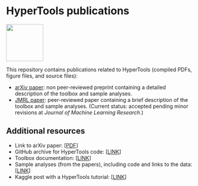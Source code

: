 <h1> HyperTools publications </h1>
<img src="https://static1.squarespace.com/static/57e18d24d482e96cd836c9f1/57e40b26cd0f689a2ff2badf/58915926d1758ec68ef249f5/1485984213751/HeusEtAl17-17.png" data-image="https://static1.squarespace.com/static/57e18d24d482e96cd836c9f1/57e40b26cd0f689a2ff2badf/58915926d1758ec68ef249f5/1485984213751/HeusEtAl17-17.png" height="100" width="100">

This repository contains publications related to HyperTools (compiled PDFs, figure files, and source files):
- [arXiv paper](https://github.com/ContextLab/hypertools-paper/tree/master/arXiv): non peer-reviewed preprint containing a detailed description of the toolbox and sample analyses.  
- [JMRL paper](https://github.com/ContextLab/hypertools-paper/tree/master/JMLR): peer-reviewed paper containing a brief description of the toolbox and sample analyses.  (Current status: accepted pending minor revisions at *Journal of Machine Learning Research*.)

<h2> Additional resources </h2>

- Link to arXiv paper: [[PDF](https://arxiv.org/abs/1701.08290)]
- GitHub archive for HyperTools code: [[LINK](https://github.com/ContextLab/hypertools)]
- Toolbox documentation: [[LINK](http://hypertools.readthedocs.io/en/latest/)]
- Sample analyses (from the papers), including code and links to the data: [[LINK](https://github.com/ContextLab/hypertools-paper-notebooks)]
- Kaggle post with a HyperTools tutorial: [[LINK](http://blog.kaggle.com/2017/04/10/exploring-the-structure-of-high-dimensional-data-with-hypertools-in-kaggle-kernels/)]
